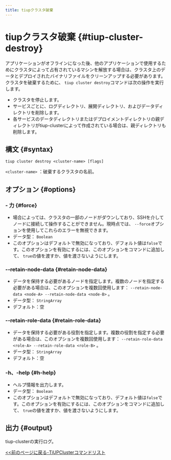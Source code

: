 ```yaml
---
title: tiupクラスタ破棄
---
```


# tiupクラスタ破棄 {#tiup-cluster-destroy}

アプリケーションがオフラインになった後、他のアプリケーションで使用するためにクラスタによって占有されているマシンを解放する場合は、クラスタ上のデータとデプロイされたバイナリファイルをクリーンアップする必要があります。クラスタを破棄するために、 `tiup cluster destroy`コマンドは次の操作を実行します。

-   クラスタを停止します。
-   サービスごとに、ログディレクトリ、展開ディレクトリ、およびデータディレクトリを削除します。
-   各サービスのデータディレクトリまたはデプロイメントディレクトリの親ディレクトリがtiup-clusterによって作成されている場合は、親ディレクトリも削除します。

## 構文 {#syntax}

```shell
tiup cluster destroy <cluster-name> [flags]
```

`<cluster-name>` ：破棄するクラスタの名前。

## オプション {#options}

### - 力 {#force}

-   場合によっては、クラスタの一部のノードがダウンしており、SSHを介してノードに接続して操作することができません。現時点では、 `--force`オプションを使用してこれらのエラーを無視できます。
-   データ型： `Boolean`
-   このオプションはデフォルトで無効になっており、デフォルト値は`false`です。このオプションを有効にするには、このオプションをコマンドに追加して、 `true`の値を渡すか、値を渡さないようにします。

### --retain-node-data {#retain-node-data}

-   データを保持する必要があるノードを指定します。複数のノードを指定する必要がある場合は、このオプションを複数回使用します： `--retain-node-data <node-A> --retain-node-data <node-B>` 。
-   データ型： `StringArray`
-   デフォルト：空

### --retain-role-data {#retain-role-data}

-   データを保持する必要がある役割を指定します。複数の役割を指定する必要がある場合は、このオプションを複数回使用します： `--retain-role-data <role-A> --retain-role-data <role-B>` 。
-   データ型： `StringArray`
-   デフォルト：空

### -h、-help {#h-help}

-   ヘルプ情報を出力します。
-   データ型： `Boolean`
-   このオプションはデフォルトで無効になっており、デフォルト値は`false`です。このオプションを有効にするには、このオプションをコマンドに追加して、 `true`の値を渡すか、値を渡さないようにします。

## 出力 {#output}

tiup-clusterの実行ログ。

[&lt;&lt;前のページに戻る-TiUPClusterコマンドリスト](/tiup/tiup-component-cluster.md#command-list)
